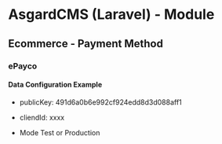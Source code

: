 # AsgardCMS (Laravel) - Module
## Ecommerce -  Payment Method
### ePayco
    
#### Data Configuration Example

- publicKey: 
    491d6a0b6e992cf924edd8d3d088aff1

- cliendId:
    xxxx

- Mode Test or Production